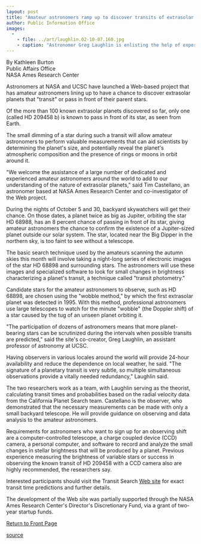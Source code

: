 ```yaml
---
layout: post
title: "Amateur astronomers ramp up to discover transits of extrasolar planets"
author: Public Information Office
images:
  -
    - file: ../art/laughlin.02-10-07.160.jpg
    - caption: "Astronomer Greg Laughlin is enlisting the help of experienced amateur astronomers to study extrasolar planets. Photo: Tim Stephens"
---
```


By Kathleen Burton  
Public Affairs Office  
NASA Ames Research Center

Astronomers at NASA and UCSC have launched a Web-based project that has amateur astronomers lining up to have a chance to discover extrasolar planets that "transit" or pass in front of their parent stars.  

Of the more than 100 known extrasolar planets discovered so far, only one (called HD 209458 b) is known to pass in front of its star, as seen from Earth.

The small dimming of a star during such a transit will allow amateur astronomers to perform valuable measurements that can aid scientists by determining the planet's size, and potentially reveal the planet's atmospheric composition and the presence of rings or moons in orbit around it.

"We welcome the assistance of a large number of dedicated and experienced amateur astronomers around the world to add to our understanding of the nature of extrasolar planets," said Tim Castellano, an astronomer based at NASA Ames Research Center and co-investigator of the Web project.

During the nights of October 5 and 30, backyard skywatchers will get their chance. On those dates, a planet twice as big as Jupiter, orbiting the star HD 68988, has an 8 percent chance of passing in front of its star, giving amateur astronomers the chance to confirm the existence of a Jupiter-sized planet outside our solar system. The star, located near the Big Dipper in the northern sky, is too faint to see without a telescope.

The basic search technique used by the amateurs scanning the autumn skies this month will involve taking a night-long series of electronic images of the star HD 68898 and surrounding stars. The astronomers will use these images and specialized software to look for small changes in brightness characterizing a planet's transit, a technique called "transit photometry."

Candidate stars for the amateur astronomers to observe, such as HD 68898, are chosen using the "wobble method," by which the first extrasolar planet was detected in 1995. With this method, professional astronomers use large telescopes to watch for the minute "wobble" (the Doppler shift) of a star caused by the tug of an unseen planet orbiting it.

"The participation of dozens of astronomers means that more planet-bearing stars can be scrutinized during the intervals when possible transits are predicted," said the site's co-creator, Greg Laughlin, an assistant professor of astronomy at UCSC.

Having observers in various locales around the world will provide 24-hour availability and reduce the dependence on local weather, he said. "The signature of a planetary transit is very subtle, so multiple simultaneous observations provide a vitally needed redundancy," Laughlin said.

The two researchers work as a team, with Laughlin serving as the theorist, calculating transit times and probabilities based on the radial velocity data from the California Planet Search team. Castellano is the observer, who demonstrated that the necessary measurements can be made with only a small backyard telescope. He will provide guidance on observing and data analysis to the amateur astronomers.

Requirements for astronomers who want to sign up for an observing shift are a computer-controlled telescope, a charge coupled device (CCD) camera, a personal computer, and software to record and analyze the small changes in stellar brightness that will be produced by a planet. Previous experience measuring the brightness of variable stars or success in observing the known transit of HD 209458 with a CCD camera also are highly recommended, the researchers say.

Interested participants should visit the Transit Search [Web site][1] for exact transit time predictions and further details.

The development of the Web site was partially supported through the NASA Ames Research Center's Director's Discretionary Fund, via a grant of two-year startup funds.  
  
  

[Return to Front Page][2]

[1]: http://www.transitsearch.org
[2]: http://currents.ucsc.edu/

[source](http://www1.ucsc.edu/currents/02-03/10-14/astronomers.html "Permalink to astronomers")
